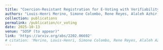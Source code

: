 ```yaml
---
title: "Coercion-Resistant Registration for E-Voting with Verifiability and Usability in VSYS"
authors: "Louis-Henri Merino, Simone Colombo, Rene Reyes, Alaleh Azhir, Shailesh Mishra, Pasindu Tennage, Mohammad Amin Raeisi, Haoqian Zhang, Jeff Allen, Bernhard Tellenbach, Vero Estrada-Galiñanes, and Bryan Ford"
collection: publications
permalink: /publication/cr_voting
date: 2025-10-13
venue: "SOSP (to appear)"
link: 'https://arxiv.org/abs/2202.06692'
# citation: 'Merino, Louis-Henri, Simone Colombo, Rene Reyes, Alaleh Azhir, Haoqian Zhang, Jeff Allen, Bernhard Tellenbach, Vero Estrada-Galiñanes, and Bryan Ford. "TRIP: Trust-Limited Coercion-Resistant In-Person Voter Registration." arXiv preprint arXiv:2202.06692 (2022).'
---
```

